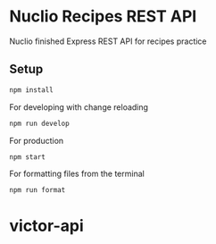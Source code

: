 # Nuclio Recipes REST API
Nuclio finished Express REST API for recipes practice

## Setup

```sh
npm install
```

For developing with change reloading

```sh
npm run develop
```

For production

```sh
npm start
```

For formatting files from the terminal

```sh
npm run format
```
# victor-api
